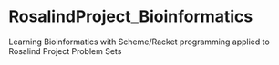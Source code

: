 # RosalindProject_Bioinformatics
Learning Bioinformatics with Scheme/Racket programming applied to Rosalind Project Problem Sets 
